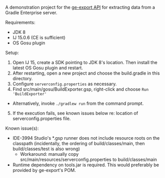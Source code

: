 A demonstration project for the [ge-export API](https://github.com/gosu-lang/ge-export) for extracting data from a Gradle Enterprise server.

Requirements:
- JDK 8
- IJ 15.0.6 (CE is sufficient)
- OS Gosu plugin 

Setup: 
1. Open IJ 15, create a SDK pointing to JDK 8's location. Then install the latest OS Gosu plugin and restart.
2. After restarting, open a new project and choose the build.gradle in this directory.
3. Configure `serverconfig.properties` as necessary. 
4. Find src/main/gosu/BuildExporter.gsp, right-click and choose `Run 'BuildExporter'`
  * Alternatively, invoke `./gradlew run` from the command prompt.
5. If the execution fails, see known issues below re: location of serverconfig.properties file.

Known issue(s):
- IDE-3994 Studio's *.gsp runner does not include resource roots on the classpath (incidentally, the ordering of build/classes/main, then build/classes/test is also wrong)
  - Workaround: manually copy src/main/resources/serverconfig.properties to build/classes/main
- Runtime dependency on tools.jar is required. This would preferably be provided by ge-export's POM.
